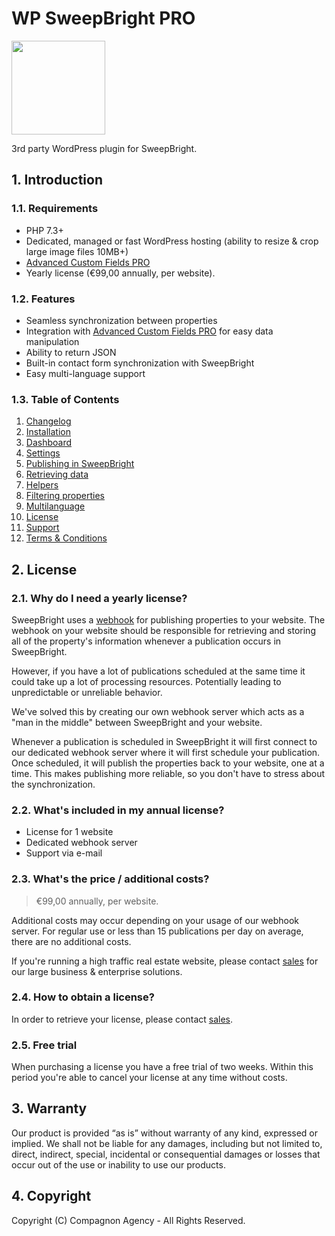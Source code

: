 # WP SweepBright PRO

<img src="https://compagnon.agency/wp-content/themes/compagnon/assets/img/sweepbright.png" width="150">

3rd party WordPress plugin for SweepBright.

## 1. Introduction

### 1.1. Requirements

- PHP 7.3+
- Dedicated, managed or fast WordPress hosting (ability to resize & crop large image files 10MB+)
- [Advanced Custom Fields PRO](https://www.advancedcustomfields.com/pro/)
- Yearly license (€99,00 annually, per website).

### 1.2. Features

- Seamless synchronization between properties
- Integration with [Advanced Custom Fields PRO](https://www.advancedcustomfields.com/pro/) for easy data manipulation
- Ability to return JSON
- Built-in contact form synchronization with SweepBright
- Easy multi-language support

### 1.3. Table of Contents

1. [Changelog](1.-changelog)
2. [Installation](2.-installation)
3. [Dashboard](3.-dashboard)
4. [Settings](4.-settings)
5. [Publishing in SweepBright](5.-publishing-in-sweepbright)
6. [Retrieving data](6.-retrieving-data)
7. [Helpers](7.-helpers)
8. [Filtering properties](8.-filtering-properties)
9. [Multilanguage](9.-multilanguage)
10. [License](license)
11. [Support](support)
12. [Terms & Conditions](terms-&-conditions)

## 2. License

### 2.1. Why do I need a yearly license?

SweepBright uses a [webhook](https://website.sweepbright.com/docs/#header-1.-publish-a-property-to-the-custom-website) for publishing properties to your website. The webhook on your website should be responsible for retrieving and storing all of the property's information whenever a publication occurs in SweepBright.

However, if you have a lot of publications scheduled at the same time it could take up a lot of processing resources. 
Potentially leading to unpredictable or unreliable behavior.

We've solved this by creating our own webhook server which acts as a "man in the middle" between SweepBright and your website.

Whenever a publication is scheduled in SweepBright it will first connect to our dedicated webhook server where it will first schedule your publication. Once scheduled, it will publish the properties back to your website, one at a time. This makes publishing more reliable, so you don't have to stress about the synchronization.

### 2.2. What's included in my annual license?

- License for 1 website
- Dedicated webhook server
- Support via e-mail

### 2.3. What's the price / additional costs?

> €99,00 annually, per website.

Additional costs may occur depending on your usage of our webhook server.
For regular use or less than 15 publications per day on average, there are no additional costs.

If you're running a high traffic real estate website, please contact [sales](mailto:info@compagnon.agency) for our large business & enterprise solutions.

### 2.4. How to obtain a license?

In order to retrieve your license, please contact [sales](mailto:info@compagnon.agency).

### 2.5. Free trial

When purchasing a license you have a free trial of two weeks. Within this period you're able to cancel your license at any time without costs.

## 3. Warranty

Our product is provided “as is” without warranty of any kind, expressed or implied. We shall not be liable for any damages, including but not limited to, direct, indirect, special, incidental or consequential damages or losses that occur out of the use or inability to use our products.

## 4. Copyright

Copyright (C) Compagnon Agency - All Rights Reserved.
